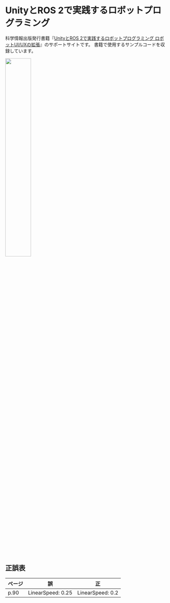 # UnityとROS 2で実践するロボットプログラミング
科学情報出版発行書籍『[UnityとROS 2で実践するロボットプログラミング ロボットUI/UXの拡張](https://www.it-book.co.jp/books/149.html)』のサポートサイトです。
書籍で使用するサンプルコードを収録しています。

<img src="https://github.com/NakanishiLabSFC/unity-ros2-robot-programming/assets/34476697/4644abd4-476c-4717-b36a-7ff71ec53a1f" width="40%" />

## 正誤表
| ページ | 誤 | 正 |
----|---- |---- 
| p.90 | LinearSpeed: 0.25 | LinearSpeed: 0.2 |
